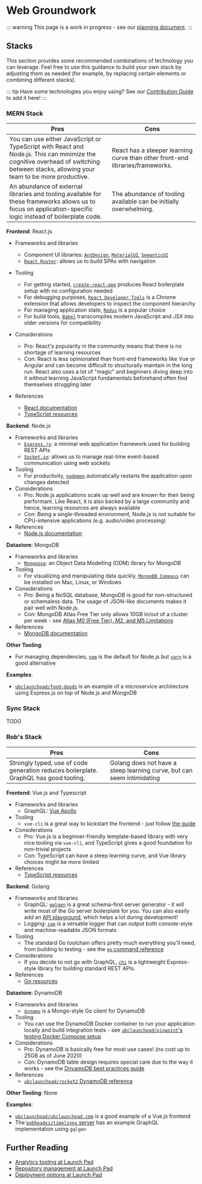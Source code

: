 # Web Groundwork

::: warning
This page is a work in progress - see our [planning document](https://docs.google.com/document/d/1ZyX8MtEF7v_ka6EvxtyrTnYZv_0YCwVAyygOQmzARYY/edit#).
:::

## Stacks

This section provides some recommended combinations of technology you can leverage. Feel free to use this guidance to build your own stack by adjusting them as needed (for example, by replacing certain elements or combining different stacks).

::: tip
Have some technologies you enjoy using? See our [Contribution Guide](/CONTRIBUTING.md) to add it here!
:::

<!--- Stack Template - use this to create a new stack section!

### My Stack

| Pros | Cons |
|------|------|
| TODO | TODO |

**Frontend**: TODO

- Frameworks and libraries
- Tooling
- Considerations
- References

**Backend**: TODO

- Frameworks and libraries
- Tooling
- Considerations
- References

**Datastore**: TODO

- Frameworks and libraries
- Tooling
- Considerations
- References

**Other Tooling**: TODO

**Examples**: TODO

--->

### MERN Stack

| Pros | Cons |
|------|------|
| You can use either JavaScript or TypeScript with React and Node.js. This can minimize the cognitive overhead of switching between stacks, allowing your team to be more productive. | React has a steeper learning curve than other front-end libraries/frameworks. |
An abundance of external libraries and tooling available for these frameworks allows us to focus on application-specific logic instead of boilerplate code. | The abundance of tooling available can be initially overwhelming. |

**Frontend**: React.js

- Frameworks and libraries
  - Component UI libraries: [`AntDesign`](https://ant.design/docs/react/introduce), [`MaterialUI`](https://material-ui.com/), [`SemanticUI`](https://semantic-ui.com/)
  - [`React Router`](https://github.com/ReactTraining/react-router): allows us to build SPAs with navigation
  
- Tooling
  - For getting started, [`create-react-app`](https://create-react-app.dev/) produces React boilerplate setup with no configuration needed
  - For debugging purposes, [`React Developer Tools`](https://chrome.google.com/webstore/detail/react-developer-tools/fmkadmapgofadopljbjfkapdkoienihi?hl=en#:~:text=React%20Developer%20Tools%20is%20a,%22%20and%20%22%E2%9A%9B%EF%B8%8F%20Profiler%22) is a Chrome extension that allows developers to inspect the component hierarchy
  - For managing application state, [`Redux`](https://redux.js.org/) is a popular choice
  - For build tools, [`Babel`](https://babeljs.io/docs/en/) transcompiles modern JavaScript and JSX into older versions for compatibility
- Considerations
  - Pro: React's popularity in the community means that there is no shortage of learning resources
  - Con: React is less opinionated than front-end frameworks like Vue or Angular and can become difficult to structurally maintain in the long run. React also uses a lot of "magic" and beginners diving deep into it without learning JavaScript fundamentals beforehand often find themselves struggling later

- References
  - [React documentation](https://reactjs.org/)
  - [TypeScript resources](/resources/languages.md#typescript)

**Backend**: Node.js

- Frameworks and libraries
  - [`Express.js`](https://expressjs.com/): a minimal web application framework used for building REST APIs
  - [`Socket.io`](https://socket.io/): allows us to manage real-time event-based communication using web sockets
- Tooling
  - For productivity, [`nodemon`](https://nodemon.io/) automatically restarts the application upon changes detected
- Considerations
  - Pro: Node.js applications scale up well and are known for their being performant. Like React, it is also backed by a large community and hence, learning resources are always available
  - Con: Being a single-threaded environment, Node.js is not suitable for CPU-intensive applications (e.g. audio/video processing)
- References
  - [Node.js documentation](https://nodejs.org/en/)

**Datastore**: MongoDB

- Frameworks and libraries
  - [`Mongoose`](https://mongoosejs.com/): an Object Data Modelling (ODM) library for MongoDB
- Tooling
  - For visualizing and manipulating data quickly, [`MongoDB Compass`](https://www.mongodb.com/products/compass) can be installed on Mac, Linux, or Windows
- Considerations
  - Pro: Being a NoSQL database, MongoDB is good for non-structured or schemaless data. The usage of JSON-like documents makes it pair well with Node.js.
  - Con: MongoDB Atlas Free Tier only allows 10GB in/out of a cluster per week - see [Atlas M0 (Free Tier), M2, and M5 Limitations](https://docs.atlas.mongodb.com/reference/free-shared-limitations/)
- References
  - [MongoDB documentation](https://docs.mongodb.com/)

**Other Tooling**:
- For managing dependencies, [`npm`](https://www.npmjs.com/) is the default for Node.js but [`yarn`](https://yarnpkg.com/) is a good alternative

**Examples**:
- [`ubclaunchpad/food-doods`](https://github.com/ubclaunchpad/food-doods) is an example of a microservice architecture using Express.js on top of Node.js and MongoDB

### Sync Stack

TODO

### Rob's Stack

| Pros | Cons |
|------|------|
| Strongly typed, use of code generation reduces boilerplate. GraphQL has good tooling. | Golang does not have a steep learning curve, but can seem intimidating |

**Frontend**: Vue.js and Typescript

- Frameworks and libraries
  - GraphQL: [Vue Apollo](https://apollo.vuejs.org/)
- Tooling
  - `vue-cli` is a great way to kickstart the frontend - just follow [the guide](https://vuejs.org/v2/guide/typescript.html#Project-Creation)
- Considerations
  - Pro: Vue.js is a beginner-friendly template-based library with very nice tooling via `vue-cli`, and TypeScript gives a good foundation for non-trivial projects
  - Con: TypeScript can have a steep learning curve, and Vue library choices might be more limited
- References
  - [TypeScript resources](/resources/languages.md#typescript)

**Backend**: Golang

- Frameworks and libraries
  - GraphQL: [`gqlgen`](https://github.com/99designs/gqlgen) is a great schema-first server generator - it will write most of the Go server boilerplate for you. You can also easily add an [API playground](https://pkg.go.dev/github.com/99designs/gqlgen@v0.11.3/graphql/playground?tab=doc), which helps a lot during development!
  - Logging: [`zap`](https://github.com/uber-go/zap) is a versatile logger that can output both console-style and machine-readable JSON formats
- Tooling
  - The standard Go toolchain offers pretty much everything you'll need, from building to testing - see the [`go` command reference](https://golang.org/cmd/go/)
- Considerations
  - If you decide to not go with GraphQL, [`chi`](https://github.com/go-chi/chi) is a lightweight Express-style library for building standard REST APIs.
- References
  - [Go resources](/resources/languages.md#go)

**Datastore**: DynamoDB

- Frameworks and libraries
  - [`dynamo`](https://github.com/guregu/dynamo) is a Mongo-style Go client for DynamoDB
- Tooling
  - You can use the DynamoDB Docker container to run your application locally and build integration tests - see [`ubclaunchpad/pinpoint`'s testing Docker Compose setup](https://sourcegraph.com/github.com/ubclaunchpad/pinpoint/-/blob/dev/testenv.yml)
- Considerations
  - Pro: DynamoDB is basically free for most use cases! (no cost up to 25GB as of June 2020)
  - Con: DynamoDB table design requires special care due to the way it works - see the [DnyamoDB best practices guide](https://docs.aws.amazon.com/amazondynamodb/latest/developerguide/best-practices.html)
- References
  - [`ubclaunchpad/rocket2` DynamoDB reference](https://rocket2.readthedocs.io/en/latest/docs/Database.html)

**Other Tooling**: None

**Examples**:

- [`ubclaunchpad/ubclaunchpad.com`](https://github.com/ubclaunchpad/ubclaunchpad.com) is a good example of a Vue.js frontend
- The [`bobheadxi/timelines` server](https://sourcegraph.com/github.com/bobheadxi/timelines@master/-/tree/server) has an example GraphQL implementation using `gqlgen`

## Further Reading

- [Analytics tooling at Launch Pad](/handbook/tools/analytics.md)
- [Repository management at Launch Pad](/handbook/project-management/repositories.md)
- [Deployment options at Launch Pad](/handbook/tools/deployment.md)
